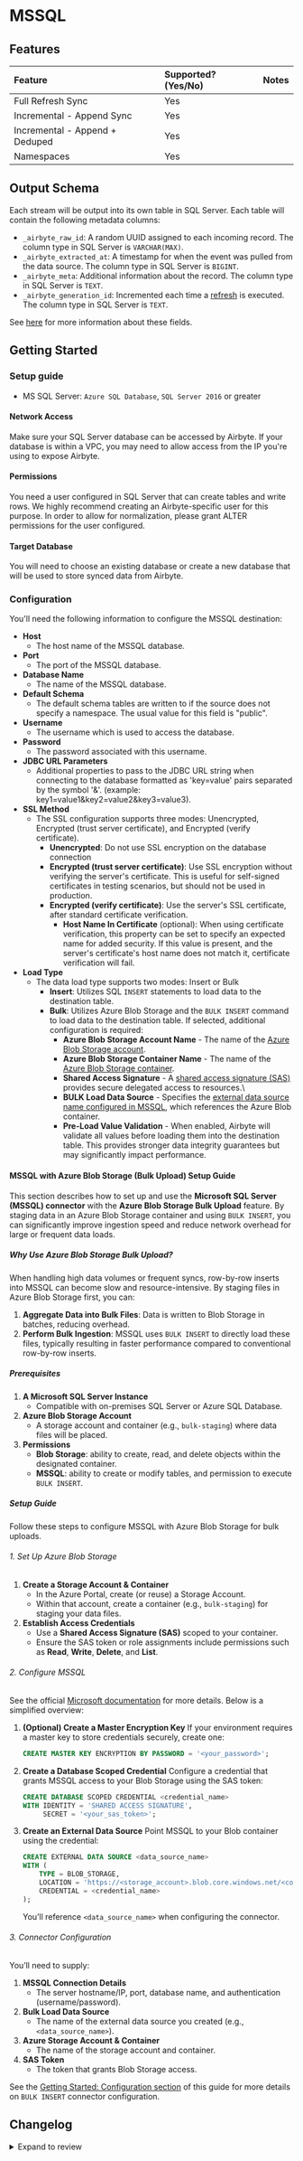 # MSSQL

## Features

| Feature                        | Supported?\(Yes/No\) | Notes |
| :----------------------------- | :------------------- | :---- |
| Full Refresh Sync              | Yes                  |       |
| Incremental - Append Sync      | Yes                  |       |
| Incremental - Append + Deduped | Yes                  |       |
| Namespaces                     | Yes                  |       |

## Output Schema

Each stream will be output into its own table in SQL Server. Each table will contain the following metadata columns:

- `_airbyte_raw_id`: A random UUID assigned to each incoming record. The column type in SQL Server is `VARCHAR(MAX)`.
- `_airbyte_extracted_at`: A timestamp for when the event was pulled from the data source. The column type in SQL Server is `BIGINT`.
- `_airbyte_meta`: Additional information about the record. The column type in SQL Server is `TEXT`.
- `_airbyte_generation_id`: Incremented each time a [refresh](https://docs.airbyte.com/operator-guides/refreshes) is executed.  The column type in SQL Server is `TEXT`.

See [here](../../understanding-airbyte/airbyte-metadata-fields) for more information about these fields.

## Getting Started

### Setup guide

- MS SQL Server: `Azure SQL Database`, `SQL Server 2016` or greater

#### Network Access

Make sure your SQL Server database can be accessed by Airbyte. If your database is within a VPC, you may need to allow access from the IP you're using to expose Airbyte.

#### **Permissions**

You need a user configured in SQL Server that can create tables and write rows. We highly recommend creating an Airbyte-specific user for this purpose.
In order to allow for normalization, please grant ALTER permissions for the user configured.

#### Target Database

You will need to choose an existing database or create a new database that will be used to store synced data from Airbyte.

### Configuration

You'll need the following information to configure the MSSQL destination:

- **Host**
  - The host name of the MSSQL database.
- **Port**
  - The port of the MSSQL database.
- **Database Name**
  - The name of the MSSQL database.
- **Default Schema**
  - The default schema tables are written to if the source does not specify a namespace. The usual value for this field is "public".
- **Username**
  - The username which is used to access the database.
- **Password**
  - The password associated with this username.
- **JDBC URL Parameters**
  - Additional properties to pass to the JDBC URL string when connecting to the database formatted as 'key=value' pairs separated by the symbol '&'. (example: key1=value1&key2=value2&key3=value3).
- **SSL Method**
  - The SSL configuration supports three modes: Unencrypted, Encrypted \(trust server certificate\), and Encrypted \(verify certificate\).
    - **Unencrypted**: Do not use SSL encryption on the database connection
    - **Encrypted \(trust server certificate\)**: Use SSL encryption without verifying the server's certificate. This is useful for self-signed certificates in testing scenarios, but should not be used in production.
    - **Encrypted \(verify certificate\)**: Use the server's SSL certificate, after standard certificate verification.
      - **Host Name In Certificate** \(optional\): When using certificate verification, this property can be set to specify an expected name for added security. If this value is present, and the server's certificate's host name does not match it, certificate verification will fail.
- **Load Type**
  - The data load type supports two modes:  Insert or Bulk
    - **Insert**: Utilizes SQL `INSERT` statements to load data to the destination table.
    - **Bulk**: Utilizes Azure Blob Storage and the `BULK INSERT` command to load data to the destination table.  If selected, additional configuration is required:
      - **Azure Blob Storage Account Name** - The name of the [Azure Blob Storage account]( https://learn.microsoft.com/azure/storage/blobs/storage-blobs-introduction#storage-accounts).
      - **Azure Blob Storage Container Name** - The name of the [Azure Blob Storage container](https://learn.microsoft.com/azure/storage/blobs/storage-blobs-introduction#containers).
      - **Shared Access Signature** - A [shared access signature (SAS)](https://learn.microsoft.com/azure/storage/common/storage-sas-overview) provides secure delegated access to resources.\
      - **BULK Load Data Source** - Specifies the [external data source name configured in MSSQL](https://learn.microsoft.com/sql/t-sql/statements/bulk-insert-transact-sql), which references the Azure Blob container.
      - **Pre-Load Value Validation** - When enabled, Airbyte will validate all values before loading them into the destination table. This provides stronger data integrity guarantees but may significantly impact performance.

#### MSSQL with Azure Blob Storage (Bulk Upload) Setup Guide

This section describes how to set up and use the **Microsoft SQL Server (MSSQL) connector** with the **Azure Blob Storage Bulk Upload** feature. By staging data in an Azure Blob Storage container and using `BULK INSERT`, you can significantly improve ingestion speed and reduce network overhead for large or frequent data loads.

##### Why Use Azure Blob Storage Bulk Upload?

When handling high data volumes or frequent syncs, row-by-row inserts into MSSQL can become slow and resource-intensive. By staging files in Azure Blob Storage first, you can:
1. **Aggregate Data into Bulk Files**: Data is written to Blob Storage in batches, reducing overhead.
2. **Perform Bulk Ingestion**: MSSQL uses `BULK INSERT` to directly load these files, typically resulting in faster performance compared to conventional row-by-row inserts.

##### Prerequisites

1. **A Microsoft SQL Server Instance**
    - Compatible with on-premises SQL Server or Azure SQL Database.
2. **Azure Blob Storage Account**
    - A storage account and container (e.g., `bulk-staging`) where data files will be placed.
3. **Permissions**
    - **Blob Storage**: ability to create, read, and delete objects within the designated container.
    - **MSSQL**: ability to create or modify tables, and permission to execute `BULK INSERT`.

##### Setup Guide

Follow these steps to configure MSSQL with Azure Blob Storage for bulk uploads.

###### 1. Set Up Azure Blob Storage

1. **Create a Storage Account & Container**
    - In the Azure Portal, create (or reuse) a Storage Account.
    - Within that account, create a container (e.g., `bulk-staging`) for staging your data files.
2. **Establish Access Credentials**
    - Use a **Shared Access Signature (SAS)** scoped to your container.
    - Ensure the SAS token or role assignments include permissions such as **Read**, **Write**, **Delete**, and **List**.

###### 2. Configure MSSQL

See the official [Microsoft documentation](https://learn.microsoft.com/en-us/sql/t-sql/statements/create-external-data-source-transact-sql?view=sql-server-2017&tabs=dedicated#e-create-an-external-data-source-for-bulk-operations-retrieving-data-from-azure-storage) for more details. Below is a simplified overview:

1. **(Optional) Create a Master Encryption Key**
   If your environment requires a master key to store credentials securely, create one:
   ```sql
   CREATE MASTER KEY ENCRYPTION BY PASSWORD = '<your_password>';
   ```

2. **Create a Database Scoped Credential**
   Configure a credential that grants MSSQL access to your Blob Storage using the SAS token:
   ```sql
   CREATE DATABASE SCOPED CREDENTIAL <credential_name>
   WITH IDENTITY = 'SHARED ACCESS SIGNATURE',
        SECRET = '<your_sas_token>';
   ```

3. **Create an External Data Source**
   Point MSSQL to your Blob container using the credential:
   ```sql
   CREATE EXTERNAL DATA SOURCE <data_source_name>
   WITH (
       TYPE = BLOB_STORAGE,
       LOCATION = 'https://<storage_account>.blob.core.windows.net/<container_name>',
       CREDENTIAL = <credential_name>
   );
   ```
   You’ll reference `<data_source_name>` when configuring the connector.

###### 3. Connector Configuration

You’ll need to supply:

1. **MSSQL Connection Details**
    - The server hostname/IP, port, database name, and authentication (username/password).
2. **Bulk Load Data Source**
    - The name of the external data source you created (e.g., `<data_source_name>`).
3. **Azure Storage Account & Container**
    - The name of the storage account and container.
4. **SAS Token**
    - The token that grants Blob Storage access.

See the [Getting Started: Configuration section](#configuration) of this guide for more details on `BULK INSERT` connector configuration.

## Changelog

<details>
  <summary>Expand to review</summary>

| Version    | Date       | Pull Request                                               | Subject                                                                                             |
|:-----------|:-----------|:-----------------------------------------------------------|:----------------------------------------------------------------------------------------------------|
| 2.0.4      | 2025-03-20 | [55886](https://github.com/airbytehq/airbyte/pull/55886)   | Internal refactor                                                                                   |
| 2.0.3      | 2025-03-18 | [55811](https://github.com/airbytehq/airbyte/pull/55811)   | CDK: Pass DestinationStream around vs Descriptor                                                                               |
| 2.0.2      | 2025-03-12 | [55720](https://github.com/airbytehq/airbyte/pull/55720)   | Restore definition ID                                                                               |
| 2.0.1      | 2025-03-12 | [55718](https://github.com/airbytehq/airbyte/pull/55718)   | Fix breaking change information in metadata.yaml                                                    |
| 2.0.0      | 2025-03-11 | [55684](https://github.com/airbytehq/airbyte/pull/55684)   | Release 2.0.0                                                                                       |
| 2.0.0.rc13 | 2025-03-07 | [55252](https://github.com/airbytehq/airbyte/pull/55252)   | RC13: Bugfix for OOM on Bulk Load                                                                   |
| 2.0.0.rc12 | 2025-03-05 | [54159](https://github.com/airbytehq/airbyte/pull/54159)   | RC12: Support For Bulk Insert Using Azure Blob Storage                                              |
| 2.0.0.rc11 | 2025-03-04 | [55193](https://github.com/airbytehq/airbyte/pull/55193)   | RC11: Increase decimal precision                                                                    |
| 2.0.0.rc10 | 2025-02-24 | [54648](https://github.com/airbytehq/airbyte/pull/54648)   | RC10: Fix index column names with hyphens                                                           |
| 2.0.0.rc9  | 2025-02-21 | [54197](https://github.com/airbytehq/airbyte/pull/54197)   | RC9: Fix index column names with invalid characters                                                 |
| 2.0.0.rc8  | 2025-02-20 | [54186](https://github.com/airbytehq/airbyte/pull/54186)   | RC8: Fix String support                                                                             |
| 2.0.0.rc7  | 2025-02-11 | [53364](https://github.com/airbytehq/airbyte/pull/53364)   | RC7: Revert deletion change                                                                         |
| 2.0.0.rc6  | 2025-02-11 | [53364](https://github.com/airbytehq/airbyte/pull/53364)   | RC6: Break up deletes into loop to reduce locking                                                   |
| 2.0.0.rc5  | 2025-02-07 | [53236](https://github.com/airbytehq/airbyte/pull/53236)   | RC5: Use rowlock hint                                                                               |
| 2.0.0.rc4  | 2025-02-06 | [53192](https://github.com/airbytehq/airbyte/pull/53192)   | RC4: Fix config, timehandling, performance tweak                                                    |
| 2.0.0.rc3  | 2025-02-04 | [53174](https://github.com/airbytehq/airbyte/pull/53174)   | RC3: Fix metadata.yaml for publish                                                                  |
| 2.0.0.rc2  | 2025-02-04 | [52704](https://github.com/airbytehq/airbyte/pull/52704)   | RC2: Performance improvement                                                                        |
| 2.0.0.rc1  | 2025-01-24 | [52096](https://github.com/airbytehq/airbyte/pull/52096)   | Release candidate                                                                                   |
| 1.0.3      | 2025-01-10 | [51497](https://github.com/airbytehq/airbyte/pull/51497)   | Use a non root base image                                                                           |
| 1.0.2      | 2024-12-18 | [49891](https://github.com/airbytehq/airbyte/pull/49891)   | Use a base image: airbyte/java-connector-base:1.0.0                                                 |
| 1.0.1      | 2024-11-04 | [\#48134](https://github.com/airbytehq/airbyte/pull/48134) | Fix supported sync modes (destination-mssql 1.x.y does not support dedup)                           |
| 1.0.0      | 2024-04-11 | [\#36050](https://github.com/airbytehq/airbyte/pull/36050) | Update to Dv2 Table Format and Remove normalization                                                 |
| 0.2.0      | 2023-06-27 | [\#27781](https://github.com/airbytehq/airbyte/pull/27781) | License Update: Elv2                                                                                |
| 0.1.25     | 2023-06-21 | [\#27555](https://github.com/airbytehq/airbyte/pull/27555) | Reduce image size                                                                                   |
| 0.1.24     | 2023-06-05 | [\#27034](https://github.com/airbytehq/airbyte/pull/27034) | Internal code change for future development (install normalization packages inside connector)       |
| 0.1.23     | 2023-04-04 | [\#24604](https://github.com/airbytehq/airbyte/pull/24604) | Support for destination checkpointing                                                               |
| 0.1.22     | 2022-10-21 | [\#18275](https://github.com/airbytehq/airbyte/pull/18275) | Upgrade commons-text for CVE 2022-42889                                                             |
| 0.1.20     | 2022-07-14 | [\#14618](https://github.com/airbytehq/airbyte/pull/14618) | Removed additionalProperties: false from JDBC destination connectors                                |
| 0.1.19     | 2022-05-25 | [\#13054](https://github.com/airbytehq/airbyte/pull/13054) | Destination MSSQL: added custom JDBC parameters support.                                            |
| 0.1.18     | 2022-05-17 | [\#12820](https://github.com/airbytehq/airbyte/pull/12820) | Improved 'check' operation performance                                                              |
| 0.1.17     | 2022-04-05 | [\#11729](https://github.com/airbytehq/airbyte/pull/11729) | Bump mina-sshd from 2.7.0 to 2.8.0                                                                  |
| 0.1.15     | 2022-02-25 | [\#10421](https://github.com/airbytehq/airbyte/pull/10421) | Refactor JDBC parameters handling                                                                   |
| 0.1.14     | 2022-02-14 | [\#10256](https://github.com/airbytehq/airbyte/pull/10256) | Add `-XX:+ExitOnOutOfMemoryError` JVM option                                                        |
| 0.1.13     | 2021-12-28 | [\#9158](https://github.com/airbytehq/airbyte/pull/9158)   | Update connector fields title/description                                                           |
| 0.1.12     | 2021-12-01 | [\#8371](https://github.com/airbytehq/airbyte/pull/8371)   | Fixed incorrect handling "\n" in ssh key                                                            |
| 0.1.11     | 2021-11-08 | [\#7719](https://github.com/airbytehq/airbyte/pull/7719)   | Improve handling of wide rows by buffering records based on their byte size rather than their count |
| 0.1.10     | 2021-10-11 | [\#6877](https://github.com/airbytehq/airbyte/pull/6877)   | Add `normalization` capability, add `append+deduplication` sync mode                                |
| 0.1.9      | 2021-09-29 | [\#5970](https://github.com/airbytehq/airbyte/pull/5970)   | Add support & test cases for MSSQL Destination via SSH tunnels                                      |
| 0.1.8      | 2021-08-07 | [\#5272](https://github.com/airbytehq/airbyte/pull/5272)   | Add batch method to insert records                                                                  |
| 0.1.7      | 2021-07-30 | [\#5125](https://github.com/airbytehq/airbyte/pull/5125)   | Enable `additionalPropertities` in spec.json                                                        |
| 0.1.6      | 2021-06-21 | [\#3555](https://github.com/airbytehq/airbyte/pull/3555)   | Partial Success in BufferedStreamConsumer                                                           |
| 0.1.5      | 2021-07-20 | [\#4874](https://github.com/airbytehq/airbyte/pull/4874)   | declare object types correctly in spec                                                              |
| 0.1.4      | 2021-06-17 | [\#3744](https://github.com/airbytehq/airbyte/pull/3744)   | Fix doc/params in specification file                                                                |
| 0.1.3      | 2021-05-28 | [\#3728](https://github.com/airbytehq/airbyte/pull/3973)   | Change dockerfile entrypoint                                                                        |
| 0.1.2      | 2021-05-13 | [\#3367](https://github.com/airbytehq/airbyte/pull/3671)   | Fix handle symbols unicode                                                                          |
| 0.1.1      | 2021-05-11 | [\#3566](https://github.com/airbytehq/airbyte/pull/3195)   | MS SQL Server Destination Release!                                                                  |

</details>
